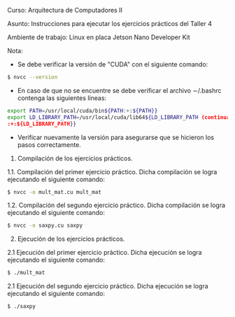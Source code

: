 Curso: Arquitectura de Computadores II

Asunto: Instrucciones para ejecutar los ejercicios prácticos del Taller 4

Ambiente de trabajo: Linux en placa Jetson Nano Developer Kit

Nota:
- Se debe verificar la versión de "CUDA" con el siguiente comando:
```bash
$ nvcc --version
```
    
- En caso de que no se encuentre se debe verificar el archivo ∼/.bashrc contenga las siguientes líneas:
```bash
export PATH=/usr/local/cuda/bin${PATH:+:${PATH}}
export LD_LIBRARY_PATH=/usr/local/cuda/lib64${LD_LIBRARY_PATH (continua)
:+:${LD_LIBRARY_PATH}}
```

- Verificar nuevamente la versión para asegurarse que se hicieron los pasos correctamente.

1. Compilación de los ejercicios prácticos.

1.1. Compilación del primer ejercicio práctico. Dicha compilación se logra ejecutando el siguiente comando:
```bash
$ nvcc -o mult_mat.cu mult_mat
```

1.2. Compilación del segundo ejercicio práctico. Dicha compilación se logra ejecutando el siguiente comando:
```bash
$ nvcc -o saxpy.cu saxpy
```

2. Ejecución de los ejercicios prácticos.

2.1 Ejecución del primer ejercicio práctico. Dicha ejecución se logra ejecutando el siguiente comando:
```bash
$ ./mult_mat
```

2.1 Ejecución del segundo ejercicio práctico. Dicha ejecución se logra ejecutando el siguiente comando:
```bash
$ ./saxpy
```
